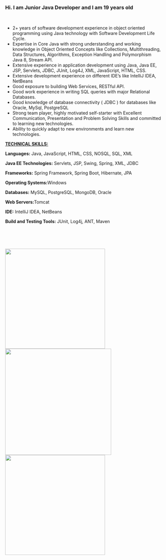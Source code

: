 ### Hi. I am Junior Java Developer and I am 19 years old



<br/>

<ul>
	<li>2+ years of software development experience in object oriented programming using Java technology with Software Development Life Cycle.</li>
	<li>Expertise in Core Java with strong understanding and working knowledge in Object Oriented Concepts like Collections, Multithreading, Data Structures, Algorithms, Exception Handling and Polymorphism Java 8, Stream API.</li>
	<li>Extensive experience in application development using Java, Java EE, JSP, Servlets, JDBC, JUnit, Log4J, XML, JavaScript, HTML, CSS.</li>
	<li>Extensive development experience on different IDE’s like IntelliJ IDEA, NetBeans</li>
	<li>Good exposure to building Web Services, RESTful API.</li>
	<li>Good work experience in writing SQL queries with major Relational Databases.</li>
	<li>Good knowledge of database connectivity ( JDBC ) for databases like Oracle, MySql, PostgreSQL</li>
	<li>Strong team player, highly motivated self-starter with Excellent Communication, Presentation and Problem Solving Skills and committed to learning new technologies.</li>
	<li>Ability to quickly adapt to new environments and learn new technologies.</li>
</ul>

<p><u><strong>TECHNICAL SKILLS:</strong></u></p>

<p><strong>Languages:</strong> Java, JavaScript, HTML, CSS, NOSQL, SQL, XML</p>

<p><strong>Java EE Technologies:</strong> Servlets, JSP, Swing, Spring, XML, JDBC</p>

<p><strong>Frameworks:</strong> Spring Framework, Spring Boot, Hibernate, JPA</p>

<p><strong>Operating Systems:</strong>Windows</p>

<p><strong>Databases:</strong> MySQL, PostgreSQL, MongoDB, Oracle</p>

<p><strong>Web Servers:</strong>Tomcat</p>

<p><strong>IDE:</strong> IntelliJ IDEA, NetBeans</p>

<p><strong>Build and Testing Tools:</strong> JUnit, Log4j, ANT, Maven</p>


         
</section>

<br><br><br>

<img src=https://miro.medium.com/max/500/1*AbiX4LwtSNozoyfypcKvEg.png width=320px> <img src=https://www.pngall.com/wp-content/uploads/2016/05/Java-PNG-Image.png width=340px> <img src=https://devkico.itexto.com.br/wp-content/uploads/2014/08/spring-boot-project-logo.png width=320px>

